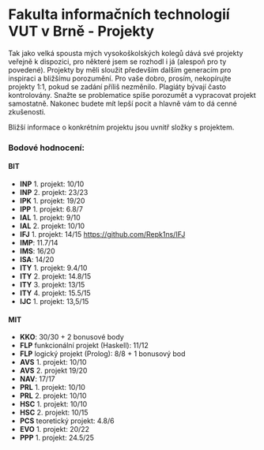 # Fakulta informačních technologií VUT v Brně - Projekty

Tak jako velká spousta mých vysokoškolských kolegů dává své projekty veřejně k dispozici, pro některé jsem se rozhodl i já (alespoň pro ty povedené). 
Projekty by měli sloužit především dalším generacím pro inspiraci a bližšímu porozumění.
Pro vaše dobro, prosím, nekopírujte projekty 1:1, pokud se zadání příliš nezměnilo. Plagiáty bývají často kontrolovány.
Snažte se problematice spíše porozumět a vypracovat projekt samostatně. Nakonec budete mít lepší pocit a hlavně vám to dá cenné zkušenosti.

Bližší informace o konkrétním projektu jsou uvnitř složky s projektem.

### Bodové hodnocení:
#### BIT
- **INP** 1. projekt: 10/10
- **INP** 2. projekt: 23/23
- **IPK** 1. projekt: 19/20
- **IPP** 1. projekt: 6.8/7
- **IAL** 1. projekt: 9/10
- **IAL** 2. projekt: 10/10
- **IFJ** 1. projekt: 14/15 https://github.com/Repk1ns/IFJ
- **IMP**: 11.7/14
- **IMS**: 16/20
- **ISA**: 14/20
- **ITY** 1. projekt: 9.4/10
- **ITY** 2. projekt: 14.8/15
- **ITY** 3. projekt: 13/15
- **ITY** 4. projekt: 15.5/15
- **IJC** 1. projekt: 13,5/15
#### MIT
- **KKO**: 30/30 + 2 bonusové body
- **FLP** funkcionální projekt (Haskell): 11/12
- **FLP** logický projekt (Prolog): 8/8 + 1 bonusový bod
- **AVS** 1. projekt: 10/10
- **AVS** 2. projekt 19/20
- **NAV**: 17/17
- **PRL** 1. projekt: 10/10
- **PRL** 2. projekt: 10/10
- **HSC** 1. projekt: 10/10
- **HSC** 2. projekt: 10/15
- **PCS** teoretický projekt: 4.8/6
- **EVO** 1. projekt: 20/22
- **PPP** 1. projekt: 24.5/25
